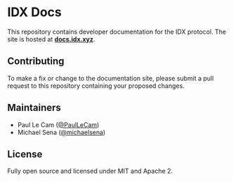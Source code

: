 # IDX Docs

This repository contains developer documentation for the IDX protocol. The site is hosted at [**docs.idx.xyz**](https://docs.idx.xyz).

## Contributing

To make a fix or change to the documentation site, please submit a pull request to this repository containing your proposed changes.

## Maintainers

- Paul Le Cam ([@PaulLeCam](https://github.com/PaulLeCam))
- Michael Sena ([@michaelsena](https://github.com/michaelsena))

## License

Fully open source and licensed under MIT and Apache 2.
